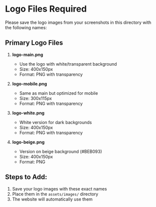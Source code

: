 # Logo Files Required

Please save the logo images from your screenshots in this directory with the following names:

## Primary Logo Files

1. **logo-main.png**
   - Use the logo with white/transparent background
   - Size: 400x150px
   - Format: PNG with transparency

2. **logo-mobile.png**
   - Same as main but optimized for mobile
   - Size: 300x115px
   - Format: PNG with transparency

3. **logo-white.png**
   - White version for dark backgrounds
   - Size: 400x150px
   - Format: PNG with transparency

4. **logo-beige.png**
   - Version on beige background (#BEB093)
   - Size: 400x150px
   - Format: PNG

## Steps to Add:
1. Save your logo images with these exact names
2. Place them in the `assets/images/` directory
3. The website will automatically use them